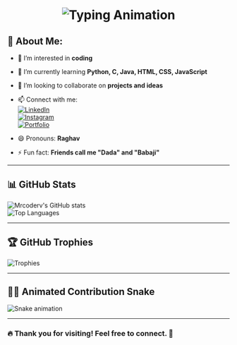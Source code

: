 <h1 align="center">
  <img src="https://readme-typing-svg.demolab.com?font=Fira+Code&pause=1000&color=00F7FF&width=435&lines=%F0%9F%91%8B+Hi%2C+I’m+@Mrcoderv;Welcome+to+my+GitHub+Profile!" alt="Typing Animation" />
</h1>

## 🌟 About Me:
- 👀 I’m interested in **coding**  
- 🌱 I’m currently learning **Python, C, Java, HTML, CSS, JavaScript**  
- 💞️ I’m looking to collaborate on **projects and ideas**  
- 📫 Connect with me:  
  [![LinkedIn](https://img.shields.io/badge/LinkedIn-0077B5?style=for-the-badge&logo=linkedin&logoColor=white)](https://www.linkedin.com/in/raghav-vian-panthi/)  
  [![Instagram](https://img.shields.io/badge/Instagram-E4405F?style=for-the-badge&logo=instagram&logoColor=white)](https://www.instagram.com/raghavavian/)  
  [![Portfolio](https://img.shields.io/badge/Portfolio-FF5722?style=for-the-badge&logo=Google-Chrome&logoColor=white)](https://raghavpanthi.com.np)  

- 😄 Pronouns: **Raghav**  
- ⚡ Fun fact: **Friends call me "Dada" and "Babaji"**  

---

## 📊 **GitHub Stats**
![Mrcoderv's GitHub stats](https://github-readme-stats.vercel.app/api?username=Mrcoderv&show_icons=true&theme=radical)  
![Top Languages](https://github-readme-stats.vercel.app/api/top-langs/?username=Mrcoderv&layout=compact&theme=tokyonight)

---

## 🏆 **GitHub Trophies**
![Trophies](https://github-profile-trophy.vercel.app/?username=Mrcoderv&theme=radical&margin-w=10)

---

## 🏃‍♂️ **Animated Contribution Snake**
![Snake animation](https://github.com/Mrcoderv/Mrcoderv/blob/output/github-contribution-grid-snake.svg)

---

### **🔥 Thank you for visiting! Feel free to connect. 🚀**
